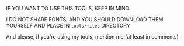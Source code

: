 IF YOU WANT TO USE THIS TOOLS, KEEP IN MIND:

I DO NOT SHARE FONTS, AND YOU SHOULD DOWNLOAD THEM YOURSELF AND PLACE IN `tools/files` DIRECTORY

And please, if you're using my tools, mention me (at least in comments)